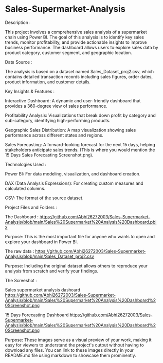 # Sales-Supermarket-Analysis
Description : 

This project involves a comprehensive sales analysis of a supermarket chain using Power BI. The goal of this analysis is to identify key sales trends, monitor profitability, and provide actionable insights to improve business performance. The dashboard allows users to explore sales data by product category, customer segment, and geographic location.

Data Source  :

The analysis is based on a dataset named Sales_Dataset_proj2.csv, which contains detailed transaction records including sales figures, order dates, product information, and customer details.

Key Insights & Features :

Interactive Dashboard: A dynamic and user-friendly dashboard that provides a 360-degree view of sales performance.

Profitability Analysis: Visualizations that break down profit by category and sub-category, identifying high-performing products.

Geographic Sales Distribution: A map visualization showing sales performance across different states and regions.

Sales Forecasting: A forward-looking forecast for the next 15 days, helping stakeholders anticipate sales trends. (This is where you would mention the 15 Days Sales Forecasting Screenshot.png).

Technologies Used :

Power BI: For data modeling, visualization, and dashboard creation.

DAX (Data Analysis Expressions): For creating custom measures and calculated columns.

CSV: The format of the source dataset.

Project Files and Folders :

The Dashboard : https://github.com/Abhi26272003/Sales-Supermarket-Analysis/blob/main/Sales%20Supermarket%20Analysis%20Dashboard.pbix

Purpose: This is the most important file for anyone who wants to open and explore your dashboard in Power BI.

The raw data : https://github.com/Abhi26272003/Sales-Supermarket-Analysis/blob/main/Sales_Dataset_proj2.csv

Purpose: Including the original dataset allows others to reproduce your analysis from scratch and verify your findings.

The Screeshot :

Sales supermarket analysis dashoard
https://github.com/Abhi26272003/Sales-Supermarket-Analysis/blob/main/Sales%20Supermarket%20Analysis%20Dashboard%20Screenshot.png

15 Days Forecasting Dashboard
https://github.com/Abhi26272003/Sales-Supermarket-Analysis/blob/main/Sales%20Supermarket%20Analysis%20Dashboard%20Screenshot.png

Purpose: These images serve as a visual preview of your work, making it easy for viewers to understand the project's output without having to download any files. You can link to these images directly in your README.md file using markdown to showcase them prominently.
